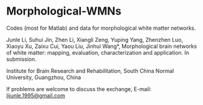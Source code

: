 # Morphological-WMNs

Codes (most for Matlab) and data for morphological white matter networks.

Junle Li, Suhui Jin, Zhen Li, Xiangli Zeng, Yuping Yang, Zhenzhen Luo, Xiaoyu Xu, Zaixu Cui, Yaou Liu, Jinhui Wang*, Morphological brain networks of white matter: mapping, evaluation, characterization and application. In submission.

Institute for Brain Research and Rehabilitation, South China Normal University, Guangzhou, China

If problems are welcome to discuss the exchange, E-mail: lijunle.1995@gmail.com
